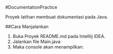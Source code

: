 #DocumentationPractice

Proyek latihan membuat dokumentasi pada Java.

##Cara Manjalankan
1. Buka Proyek README.md pada Intelliij IDEA.
2. Jalankan file Main.java
3. Maka console akan menampilkan: